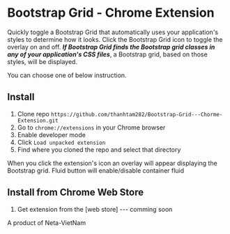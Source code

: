 # Bootstrap Grid - Chrome Extension

Quickly toggle a Bootstrap Grid  that automatically uses your application's styles to determine how it looks.
Click the Bootstrap Grid  icon to toggle the overlay on and off. ***If Bootstrap Grid finds the Bootstrap grid classes in any of your application's CSS files***, a Bootstrap grid, based on those styles, will be displayed.

You can choose one of below instruction.

## Install

1. Clone repo `https://github.com/thanhtam282/Bootstrap-Grid---Chorme-Extension.git`
2. Go to `chrome://extensions` in your Chrome browser
3. Enable developer mode
4. Click `Load unpacked extension`
5. Find where you cloned the repo and select that directory

When you click the extension's icon an overlay will appear displaying the Bootstrap grid. Fluid button will enable/disable container fluid 

## Install from Chrome Web Store

1. Get extension from the [web store] --- comming soon

A product of Neta-VietNam
